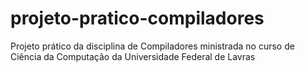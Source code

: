 # projeto-pratico-compiladores
Projeto prático da disciplina de Compiladores ministrada no curso de Ciência da Computação da Universidade Federal de Lavras
